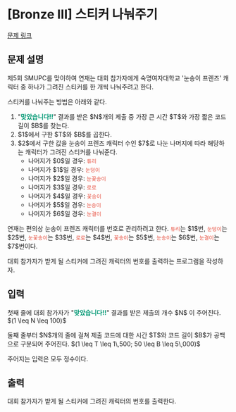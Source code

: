 # [Bronze III] 스티커 나눠주기

[문제 링크](https://www.acmicpc.net/problem/33868) 

## 문제 설명

<p>제5회 SMUPC를 맞이하여 연재는 대회 참가자에게 숙명여자대학교 '눈송이 프렌즈' 캐릭터 중 하나가 그려진 스티커를 한 개씩 나눠주려고 한다.</p>

<p>스티커를 나눠주는 방법은 아래와 같다.</p>

<ol>
	<li>"<span style="color:#009874;"><strong>맞았습니다!!</strong></span>" 결과를 받은 $N$개의 제출 중 가장 큰 시간 $T$와 가장 짧은 코드 길이 $B$를 찾는다.</li>
	<li>$1$에서 구한 $T$와 $B$를 곱한다.</li>
	<li>$2$에서 구한 값을 눈송이 프렌즈 캐릭터 수인 $7$로 나눈 나머지에 따라 해당하는 캐릭터가 그려진 스티커를 나눠준다.
	<ul>
		<li>나머지가 $0$일 경우: <span style="color:#e74c3c;"><code>튜리</code></span></li>
		<li>나머지가 $1$일 경우: <span style="color:#e74c3c;"><code>눈덩이</code></span></li>
		<li>나머지가 $2$일 경우: <span style="color:#e74c3c;"><code>눈꽃송이</code></span></li>
		<li>나머지가 $3$일 경우: <span style="color:#e74c3c;"><code>로로</code></span></li>
		<li>나머지가 $4$일 경우: <span style="color:#e74c3c;"><code>꽃송이</code></span></li>
		<li>나머지가 $5$일 경우: <span style="color:#e74c3c;"><code>눈송이</code></span></li>
		<li>나머지가 $6$일 경우: <span style="color:#e74c3c;"><code>눈결이</code></span></li>
	</ul>
	</li>
</ol>

<p>연재는 편의상 눈송이 프렌즈 캐릭터를 번호로 관리하려고 한다. <span style="color:#e74c3c;"><code>튜리</code></span>는 $1$번, <span style="color:#e74c3c;"><code>눈덩이</code></span>는 $2$번, <span style="color:#e74c3c;"><code>눈꽃송이</code></span>는 $3$번, <span style="color:#e74c3c;"><code>로로</code></span>는 $4$번, <span style="color:#e74c3c;"><code>꽃송이</code></span>는 $5$번, <span style="color:#e74c3c;"><code>눈송이</code></span>는 $6$번, <span style="color:#e74c3c;"><code>눈결이</code></span>는 $7$번이다.</p>

<p>대회 참가자가 받게 될 스티커에 그려진 캐릭터의 번호를 출력하는 프로그램을 작성하자.</p>

## 입력 

 <p>첫째 줄에 대회 참가자가 "<span style="color:#009874;"><strong>맞았습니다!!</strong></span>" 결과를 받은 제출의 개수 $N$ 이 주어진다. $(1 \leq N \leq 100)$</p>

<p>둘째 줄부터 $N$개의 줄에 걸쳐 제출 코드에 대한 시간 $T$와 코드 길이 $B$가 공백으로 구분되어 주어진다. $(1 \leq T \leq 1\,500; 50 \leq B \leq 5\,000)$</p>

<p>주어지는 입력은 모두 정수이다.</p>

## 출력 

 <p>대회 참가자가 받게 될 스티커에 그려진 캐릭터의 번호를 출력한다.</p>

